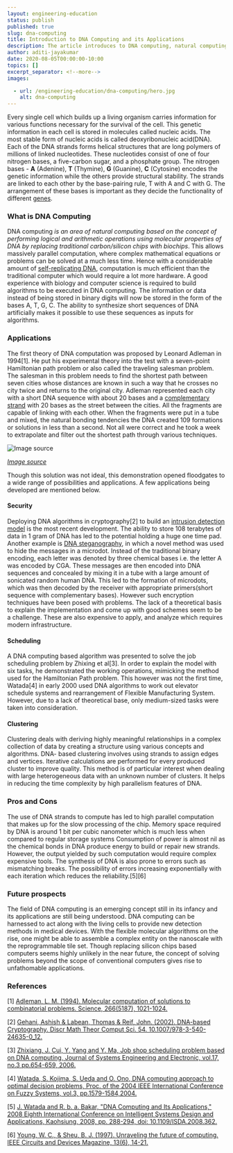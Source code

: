 ```yaml
---
layout: engineering-education
status: publish
published: true
slug: dna-computing
title: Introduction to DNA Computing and its Applications
description: The article introduces to DNA computing, natural computing based on the concept of performing logical and arithmetic operations using molecular properties of DNA.
author: aditi-jayakumar
date: 2020-08-05T00:00:00-10:00
topics: []
excerpt_separator: <!--more-->
images:

  - url: /engineering-education/dna-computing/hero.jpg
    alt: dna-computing
---
```

Every single cell which builds up a living organism carries information for various functions necessary for the survival of the cell. This genetic information in each cell is stored in molecules called nucleic acids. The most stable form of nucleic acids is called deoxyribonucleic acid(DNA).
Each of the DNA strands forms helical structures that are long polymers of millions of linked nucleotides. These nucleotides consist of one of four nitrogen bases, a five-carbon sugar, and a phosphate group. The nitrogen bases - **A** (Adenine), **T** (Thymine), **G** (Guanine), **C** (Cytosine) encodes the genetic information while the others provide structural stability. The strands are linked to each other by the base-pairing rule, T with A and C with  G.  The arrangement of these bases is important as they decide the functionality of different [genes](https://en.wikipedia.org/wiki/Gene).
<!--more-->

### What is DNA Computing
DNA computing *is an area of natural computing based on the concept of performing logical and arithmetic operations using molecular properties of DNA by replacing traditional carbon/silicon chips with biochips*. This allows massively parallel computation, where complex mathematical equations or problems can be solved at a much less time. Hence with a considerable amount of [self-replicating DNA](https://en.wikipedia.org/wiki/Self-replication#:~:text=Self%2Dreplication%20is%20any%20behavior,transmitted%20to%20offspring%20during%20reproduction.), computation is much efficient than the traditional computer which would require a lot more hardware.
A good experience with biology and computer science is required to build algorithms to be executed in DNA computing. The information or data instead of being stored in binary digits will now be stored in the form of the bases A, T, G, C. The ability to synthesize short sequences of DNA artificially makes it possible to use these sequences as inputs for algorithms.


### Applications
The first theory of DNA computation was proposed by Leonard Adleman in 1994[1]. He put his experimental theory into the test with a seven-point Hamiltonian path problem or also called the traveling salesman problem. The salesman in this problem needs to find the shortest path between seven cities whose distances are known in such a way that he crosses no city twice and returns to the original city. Adleman represented each city with a short DNA sequence with about 20 bases and a [complementary strand](https://en.wikipedia.org/wiki/Complementary_DNA) with 20 bases as the street between the cities. All the fragments are capable of linking with each other. When the fragments were put in a tube and mixed, the natural bonding tendencies the DNA created 109 formations or solutions in less than a second. Not all were correct and he took a week to extrapolate and filter out the shortest path through various techniques.

![Image source](/engineering-education/dna-computing/image1.png)

[*Image source*](https://www.cs.uaf.edu/2010/fall/cs441/proj1/dna/DNAComputingHTMLNotes.html)

Though this solution was not ideal, this demonstration opened floodgates to a wide range of possibilities and applications. A few applications being developed are mentioned below.

#### **Security**
Deploying DNA algorithms in cryptography[2] to build an [intrusion detection model](https://en.wikipedia.org/wiki/Intrusion_detection_system) is the most recent development. The ability to store 108 terabytes of data in 1 gram of DNA has led to the potential holding a huge one time pad. Another example is [DNA steganography](https://microbialcellfactories.biomedcentral.com/articles/10.1186/s12934-020-01387-0), in which a novel method was used to hide the messages in a microdot. Instead of the traditional binary encoding, each letter was denoted by three chemical bases i.e. the letter A was encoded by CGA. These messages are then encoded into DNA sequences and concealed by mixing it in a tube with a large amount of sonicated random human DNA. This led to the formation of microdots, which was then decoded by the receiver with appropriate primers(short sequence with complementary bases). However such encryption techniques have been posed with problems. The lack of a theoretical basis to explain the implementation and come up with good schemes seem to be a challenge. These are also expensive to apply, and analyze which requires modern infrastructure.

#### **Scheduling**
 A DNA computing based algorithm was presented to solve the job scheduling problem by Zhixing et al[3]. In order to explain the model with six tasks, he demonstrated the working operations, mimicking the method used for the Hamiltonian Path problem. This however was not the first time, Watada[4] in early 2000 used DNA algorithms to work out elevator schedule systems and rearrangement of Flexible Manufacturing System. However, due to a lack of theoretical base, only medium-sized tasks were taken into consideration.

#### **Clustering**
Clustering deals with deriving highly meaningful relationships in a complex collection of data by creating a structure using various concepts and algorithms. DNA- based clustering involves using strands to assign edges and vertices. Iterative calculations are performed for every produced cluster to improve quality. This method is of particular interest when dealing with large heterogeneous data with an unknown number of clusters. It helps in reducing the time complexity by high parallelism features of DNA.

### Pros and Cons
The use of DNA strands to compute has led to high parallel computation that makes up for the slow processing of the chip. Memory space required by DNA is around 1 bit per cubic nanometer which is much less when compared to regular storage systems Consumption of power is almost nil as the chemical bonds in DNA produce energy to build or repair new strands. However, the output yielded by such computation would require complex expensive tools. The synthesis of DNA is also prone to errors such as mismatching breaks. The possibility of errors increasing exponentially with each iteration which reduces the reliability.[5][6]

### Future prospects
The field of DNA computing is an emerging concept still in its infancy and its applications are still being understood. DNA computing can be harnessed to act along with the living cells to provide new detection methods in medical devices. With the flexible molecular algorithms on the rise, one might be able to assemble a complex entity on the nanoscale with the reprogrammable tile set. Though replacing silicon chips based computers seems highly unlikely in the near future, the concept of solving problems beyond the scope of conventional computers gives rise to unfathomable applications.

### References
[1] [Adleman, L. M. (1994). Molecular computation of solutions to combinatorial problems. Science, 266(5187), 1021-1024.](https://science.sciencemag.org/content/266/5187/1021.abstract)

[2] [Gehani, Ashish & Labean, Thomas & Reif, John. (2002). DNA-based Cryptography. Discr Math Theor Comput Sci. 54. 10.1007/978-3-540-24635-0_12.](https://link.springer.com/chapter/10.1007/978-3-540-24635-0_12)

[3] [Zhixiang, J. Cui, Y. Yang and Y. Ma, Job shop scheduling problem based on DNA computing, Journal of Systems Engineering and Electronic, vol.17, no.3 pp.654-659, 2006.](https://www.sciencedirect.com/science/article/abs/pii/S1004413206601126)

[4] [Watada, S. Kojima, S. Ueda and O. Ono, DNA computing approach to optimal decision problems, Proc. of the 2004 IEEE International Conference on Fuzzy Systems, vol.3, pp.1579-1584,2004.](https://ieeexplore.ieee.org/abstract/document/1375414)

[5] [J. Watada and R. b. a. Bakar, "DNA Computing and Its Applications," 2008 Eighth International Conference on Intelligent Systems Design and Applications, Kaohsiung, 2008, pp. 288-294, doi: 10.1109/ISDA.2008.362.](https://ieeexplore.ieee.org/abstract/document/4696346)

[6] [Young, W. C., & Sheu, B. J. (1997). Unraveling the future of computing. IEEE Circuits and Devices Magazine, 13(6), 14-21.](https://sci-hub.tw/https://www.nature.com/articles/35036086)
